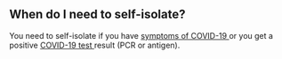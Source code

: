 ##  When do I need to self-isolate?

You need to self-isolate if you have [ symptoms of COVID-19
](https://www2.hse.ie/conditions/covid19/symptoms/overview/) or you get a
positive [ COVID-19 test ](/en/health/covid19/testing-for-covid19/) result
(PCR or antigen).
